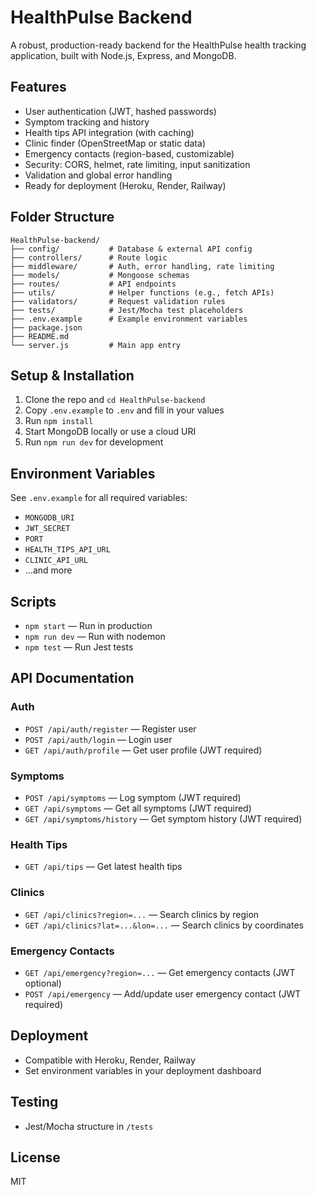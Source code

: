 # HealthPulse Backend

A robust, production-ready backend for the HealthPulse health tracking application, built with Node.js, Express, and MongoDB.

## Features
- User authentication (JWT, hashed passwords)
- Symptom tracking and history
- Health tips API integration (with caching)
- Clinic finder (OpenStreetMap or static data)
- Emergency contacts (region-based, customizable)
- Security: CORS, helmet, rate limiting, input sanitization
- Validation and global error handling
- Ready for deployment (Heroku, Render, Railway)

## Folder Structure
```
HealthPulse-backend/
├── config/           # Database & external API config
├── controllers/      # Route logic
├── middleware/       # Auth, error handling, rate limiting
├── models/           # Mongoose schemas
├── routes/           # API endpoints
├── utils/            # Helper functions (e.g., fetch APIs)
├── validators/       # Request validation rules
├── tests/            # Jest/Mocha test placeholders
├── .env.example      # Example environment variables
├── package.json
├── README.md
└── server.js         # Main app entry
```

## Setup & Installation
1. Clone the repo and `cd HealthPulse-backend`
2. Copy `.env.example` to `.env` and fill in your values
3. Run `npm install`
4. Start MongoDB locally or use a cloud URI
5. Run `npm run dev` for development

## Environment Variables
See `.env.example` for all required variables:
- `MONGODB_URI`
- `JWT_SECRET`
- `PORT`
- `HEALTH_TIPS_API_URL`
- `CLINIC_API_URL`
- ...and more

## Scripts
- `npm start` — Run in production
- `npm run dev` — Run with nodemon
- `npm test` — Run Jest tests

## API Documentation
### Auth
- `POST /api/auth/register` — Register user
- `POST /api/auth/login` — Login user
- `GET /api/auth/profile` — Get user profile (JWT required)

### Symptoms
- `POST /api/symptoms` — Log symptom (JWT required)
- `GET /api/symptoms` — Get all symptoms (JWT required)
- `GET /api/symptoms/history` — Get symptom history (JWT required)

### Health Tips
- `GET /api/tips` — Get latest health tips

### Clinics
- `GET /api/clinics?region=...` — Search clinics by region
- `GET /api/clinics?lat=...&lon=...` — Search clinics by coordinates

### Emergency Contacts
- `GET /api/emergency?region=...` — Get emergency contacts (JWT optional)
- `POST /api/emergency` — Add/update user emergency contact (JWT required)

## Deployment
- Compatible with Heroku, Render, Railway
- Set environment variables in your deployment dashboard

## Testing
- Jest/Mocha structure in `/tests`

## License
MIT 